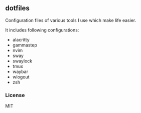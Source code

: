 ## dotfiles

Configuration files of various tools I use which make life easier.

It includes following configurations:

- alacritty
- gammastep
- nvim
- sway
- swaylock
- tmux
- waybar
- wlogout
- zsh

### License

MIT
